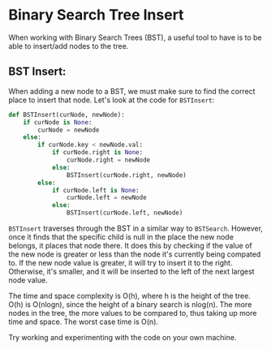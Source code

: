 # Binary Search Tree Insert

When working with Binary Search Trees \(BST\), a useful tool to have is to be able to insert/add nodes to the tree.

## BST Insert:

When adding a new node to a BST, we must make sure to find the correct place to insert that node. Let's look at the code for `BSTInsert`:

```python
def BSTInsert(curNode, newNode):
    if curNode is None:
        curNode = newNode
    else:
        if curNode.key < newNode.val:
            if curNode.right is None:
                curNode.right = newNode
            else:
                BSTInsert(curNode.right, newNode)
        else:
            if curNode.left is None:
                curNode.left = newNode
            else:
                BSTInsert(curNode.left, newNode)
```

`BSTInsert` traverses through the BST in a similar way to `BSTSearch`. However, once it finds that the specific child is null in the place the new node belongs, it places that node there. It does this by checking if the value of the new node is greater or less than the node it's currently being compated to. If the new node value is greater, it will try to insert it to the right. Otherwise, it's smaller, and it will be inserted to the left of the next largest node value.

The time and space complexity is O\(h\), where h is the height of the tree. O\(h\) is O\(nlogn\), since the height of a binary search is nlog\(n\). The more nodes in the tree, the more values to be compared to, thus taking up more time and space. The worst case time is O\(n\).

Try working and experimenting with the code on your own machine.

